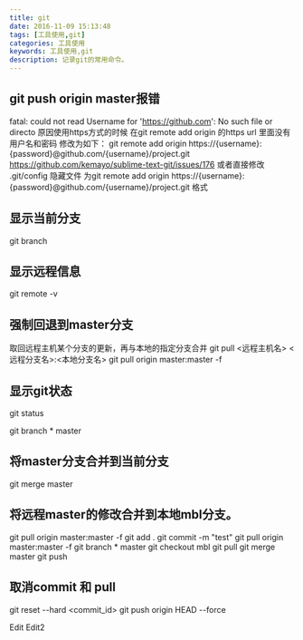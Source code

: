 ```yaml
---
title: git
date: 2016-11-09 15:13:48
tags: [工具使用,git]
categories: 工具使用
keywords: 工具使用,git
description: 记录git的常用命令。
---
```


## git push origin master报错

fatal: could not read Username for 'https://github.com': No such file or directo
原因使用https方式的时候 在git remote add origin 的https url 里面没有用户名和密码
修改为如下：
git remote add origin https://{username}:{password}@github.com/{username}/project.git
https://github.com/kemayo/sublime-text-git/issues/176
或者直接修改 .git/config 隐藏文件 为git remote add origin https://{username}:{password}@github.com/{username}/project.git 格式




## 显示当前分支

git branch

## 显示远程信息

git remote -v


## 强制回退到master分支

取回远程主机某个分支的更新，再与本地的指定分支合并
git pull <远程主机名> <远程分支名>:<本地分支名>
git pull origin master:master -f

## 显示git状态

git status

git branch * master


## 将master分支合并到当前分支

git merge master



## 将远程master的修改合并到本地mbl分支。

git pull origin master:master -f
git add .
 git commit -m "test"
git pull origin master:master -f
git branch * master
git checkout mbl
git pull
git merge master
 git push



## 取消commit 和 pull

git reset --hard <commit_id>
git push origin HEAD --force

Edit
Edit2
